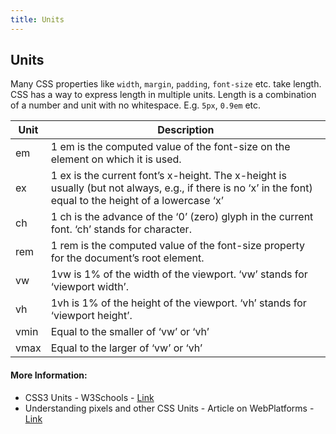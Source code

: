 ```yaml
---
title: Units
---
```

## Units

Many CSS properties like `width`, `margin`, `padding`, `font-size` etc. take length. CSS has a way to express length in multiple units. Length is a combination of a number and unit with no whitespace. E.g. `5px`, `0.9em` etc.

| Unit          | Description             |
|---------------|-----------------------|
|em             |1 em is the computed value of the font-size on the element on which it is used.	|
|ex             |1 ex is the current font’s x-height. The x-height is usually (but not always, e.g., if there is no ‘x’ in the font) equal to the height of a lowercase ‘x’	|
|ch             |1 ch is the advance of the ‘0’ (zero) glyph in the current font. ‘ch’ stands for character.	|
|rem            |1 rem is the computed value of the font-size property for the document’s root element.|
|vw             |1vw is 1% of the width of the viewport. ‘vw’ stands for ‘viewport width’.	|
|vh             |1vh is 1% of the height of the viewport. ‘vh’ stands for ‘viewport height’.	|
|vmin           |Equal to the smaller of ‘vw’ or ‘vh’	|
|vmax           |Equal to the larger of ‘vw’ or ‘vh’	|

#### More Information:

* CSS3 Units - W3Schools - [Link](https://www.w3schools.com/cssref/css_units.asp)
* Understanding pixels and other CSS Units - Article on WebPlatforms - [Link](https://webplatform.github.io/docs/tutorials/understanding-css-units/)
